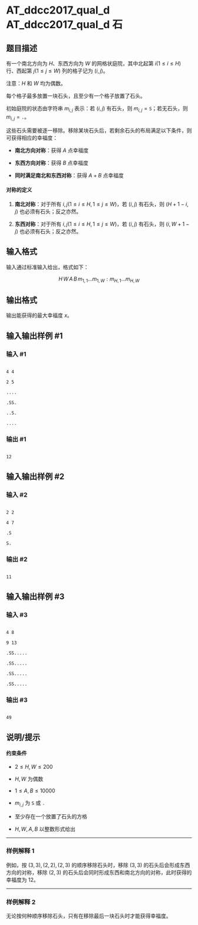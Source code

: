 # AT_ddcc2017_qual_d AT_ddcc2017_qual_d 石

## 题目描述

有一个南北方向为 $H$、东西方向为 $W$ 的网格状庭院，其中北起第 $i(1 \leq i \leq H)$ 行、西起第 $j(1 \leq j \leq W)$ 列的格子记为 $(i, j)$。  

注意：$H$ 和 $W$ 均为偶数。  

每个格子最多放置一块石头，且至少有一个格子放置了石头。  
初始庭院的状态由字符串 $m_{i,j}$ 表示：若 $(i, j)$ 有石头，则 $m_{i,j} = \texttt{S}$；若无石头，则 $m_{i,j} = \texttt{.}$。  

这些石头需要被逐一移除。移除某块石头后，若剩余石头的布局满足以下条件，则可获得相应的幸福度：  
- **南北方向对称**：获得 $A$ 点幸福度  
- **东西方向对称**：获得 $B$ 点幸福度  
- **同时满足南北和东西对称**：获得 $A + B$ 点幸福度  

#### 对称的定义  
1. **南北对称**：对于所有 $i, j(1 \leq i \leq H, 1 \leq j \leq W)$，若 $(i, j)$ 有石头，则 $(H + 1 - i, j)$ 也必须有石头；反之亦然。  
2. **东西对称**：对于所有 $i, j(1 \leq i \leq H, 1 \leq j \leq W)$，若 $(i, j)$ 有石头，则 $(i, W + 1 - j)$ 也必须有石头；反之亦然。

## 输入格式

输入通过标准输入给出，格式如下： 

$$H \, W \, A \, B \, m_{1,1} \ldots m_{1,W} : m_{H,1} \ldots m_{H,W}$$

## 输出格式

输出能获得的最大幸福度 $x$。

## 输入输出样例 #1

### 输入 #1

```
4 4
2 5
....
.SS.
..S.
....
```

### 输出 #1

```
12
```

## 输入输出样例 #2

### 输入 #2

```
2 2
4 7
.S
S.
```

### 输出 #2

```
11
```

## 输入输出样例 #3

### 输入 #3

```
4 8
9 13
.SS.....
.SS.....
.SS.....
.SS.....
```

### 输出 #3

```
49
```

## 说明/提示

#### 约束条件
- $2 \leq H, W \leq 200$
- $H, W$ 为偶数
- $1 \leq A, B \leq 10000$
- $m_{i,j}$ 为 `S` 或 `.`
- 至少存在一个放置了石头的方格
- $H, W, A, B$ 以整数形式给出

---

### 样例解释 1

例如，按 $(3,3), (2,2), (2,3)$ 的顺序移除石头时，移除 $(3,3)$ 的石头后会形成东西方向的对称，移除 $(2,3)$ 的石头后会同时形成东西和南北方向的对称，此时获得的幸福度为 12。

---

### 样例解释 2

无论按何种顺序移除石头，只有在移除最后一块石头时才能获得幸福度。